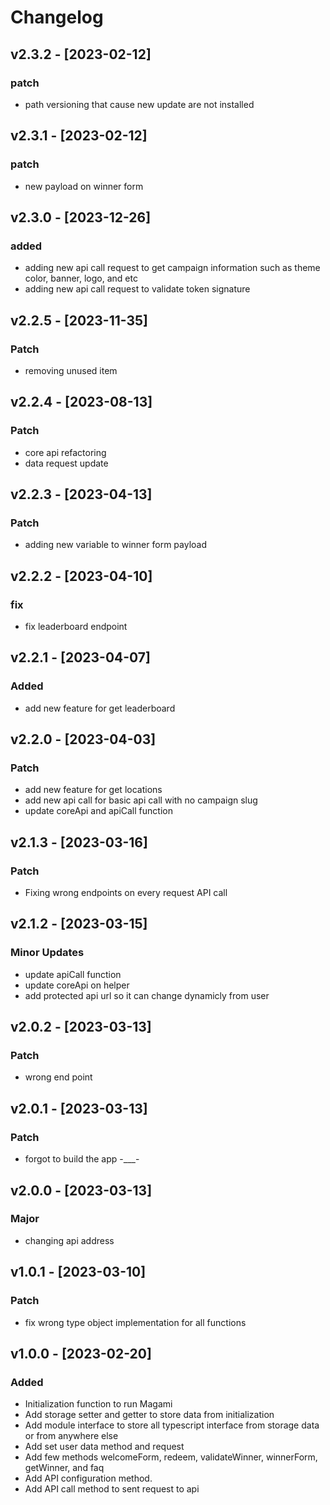 # Changelog

## v2.3.2 - [2023-02-12]
### patch
- path versioning that cause new update are not installed
## v2.3.1 - [2023-02-12]
### patch
- new payload on winner form

## v2.3.0 - [2023-12-26]
### added
- adding new api call request to get campaign information such as theme color, banner, logo, and etc
- adding new api call request to validate token signature

## v2.2.5 - [2023-11-35]
### Patch
- removing unused item

## v2.2.4 - [2023-08-13]
### Patch
- core api refactoring 
- data request update

## v2.2.3 - [2023-04-13]
### Patch
- adding new variable to winner form payload

## v2.2.2 - [2023-04-10]
### fix
- fix leaderboard endpoint

## v2.2.1 - [2023-04-07]
### Added
- add new feature for get leaderboard

## v2.2.0 - [2023-04-03]
### Patch
- add new feature for get locations
- add new api call for basic api call with no campaign slug
- update coreApi and apiCall function

## v2.1.3 - [2023-03-16]
### Patch
- Fixing wrong endpoints on every request API call

## v2.1.2 - [2023-03-15]
### Minor Updates
- update apiCall function
- update coreApi on helper
- add protected api url so it can change dynamicly from user

## v2.0.2 - [2023-03-13]
### Patch
- wrong end point

## v2.0.1 - [2023-03-13]
### Patch
- forgot to build the app -___-

## v2.0.0 - [2023-03-13]
### Major
- changing api address

## v1.0.1 - [2023-03-10]
### Patch
- fix wrong type object implementation for all functions

## v1.0.0 - [2023-02-20]
### Added
- Initialization function to run Magami
- Add storage setter and getter to store data from initialization
- Add module interface to store all typescript interface from storage data or from anywhere else
- Add set user data method and request
- Add few methods welcomeForm, redeem, validateWinner, winnerForm, getWinner, and faq
- Add API configuration method.
- Add API call method to sent request to api















